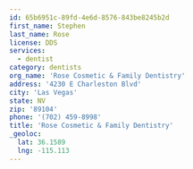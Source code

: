 ```yaml
---
id: 65b6951c-89fd-4e6d-8576-843be8245b2d
first_name: Stephen
last_name: Rose
license: DDS
services:
  - dentist
category: dentists
org_name: 'Rose Cosmetic & Family Dentistry'
address: '4230 E Charleston Blvd'
city: 'Las Vegas'
state: NV
zip: '89104'
phone: '(702) 459-8998'
title: 'Rose Cosmetic & Family Dentistry'
_geoloc:
  lat: 36.1589
  lng: -115.113
---
```


